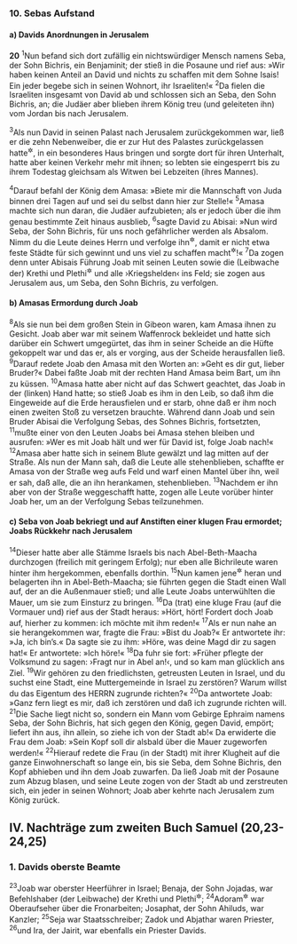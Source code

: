 ### 10. Sebas Aufstand

#### a) Davids Anordnungen in Jerusalem

__20__
<sup>1</sup>Nun befand sich dort zufällig ein nichtswürdiger Mensch namens Seba, der Sohn Bichris, ein Benjaminit; der stieß in die Posaune und rief aus: »Wir haben keinen Anteil an David und nichts zu schaffen mit dem Sohne Isais! Ein jeder begebe sich in seinen Wohnort, ihr Israeliten!«
<sup>2</sup>Da fielen die Israeliten insgesamt von David ab und schlossen sich an Seba, den Sohn Bichris, an; die Judäer aber blieben ihrem König treu (und geleiteten ihn) vom Jordan bis nach Jerusalem.

<sup>3</sup>Als nun David in seinen Palast nach Jerusalem zurückgekommen war, ließ er die zehn Nebenweiber, die er zur Hut des Palastes zurückgelassen hatte<sup title="vgl. 15,16; 16,21-22">&#x2732;</sup>, in ein besonderes Haus bringen und sorgte dort für ihren Unterhalt, hatte aber keinen Verkehr mehr mit ihnen; so lebten sie eingesperrt bis zu ihrem Todestag gleichsam als Witwen bei Lebzeiten (ihres Mannes).

<sup>4</sup>Darauf befahl der König dem Amasa: »Biete mir die Mannschaft von Juda binnen drei Tagen auf und sei du selbst dann hier zur Stelle!«
<sup>5</sup>Amasa machte sich nun daran, die Judäer aufzubieten; als er jedoch über die ihm genau bestimmte Zeit hinaus ausblieb,
<sup>6</sup>sagte David zu Abisai: »Nun wird Seba, der Sohn Bichris, für uns noch gefährlicher werden als Absalom. Nimm du die Leute deines Herrn und verfolge ihn<sup title="d.h. Seba">&#x2732;</sup>, damit er nicht etwa feste Städte für sich gewinnt und uns viel zu schaffen macht<sup title="oder: uns entkommt">&#x2732;</sup>!«
<sup>7</sup>Da zogen denn unter Abisais Führung Joab mit seinen Leuten sowie die (Leibwache der) Krethi und Plethi<sup title="vgl. zu 8,18">&#x2732;</sup> und alle ›Kriegshelden‹ ins Feld; sie zogen aus Jerusalem aus, um Seba, den Sohn Bichris, zu verfolgen.

#### b) Amasas Ermordung durch Joab

<sup>8</sup>Als sie nun bei dem großen Stein in Gibeon waren, kam Amasa ihnen zu Gesicht. Joab aber war mit seinem Waffenrock bekleidet und hatte sich darüber ein Schwert umgegürtet, das ihm in seiner Scheide an die Hüfte gekoppelt war und das er, als er vorging, aus der Scheide herausfallen ließ.
<sup>9</sup>Darauf redete Joab den Amasa mit den Worten an: »Geht es dir gut, lieber Bruder?« Dabei faßte Joab mit der rechten Hand Amasa beim Bart, um ihn zu küssen.
<sup>10</sup>Amasa hatte aber nicht auf das Schwert geachtet, das Joab in der (linken) Hand hatte; so stieß Joab es ihm in den Leib, so daß ihm die Eingeweide auf die Erde herausfielen und er starb, ohne daß er ihm noch einen zweiten Stoß zu versetzen brauchte. Während dann Joab und sein Bruder Abisai die Verfolgung Sebas, des Sohnes Bichris, fortsetzten,
<sup>11</sup>mußte einer von den Leuten Joabs bei Amasa stehen bleiben und ausrufen: »Wer es mit Joab hält und wer für David ist, folge Joab nach!«
<sup>12</sup>Amasa aber hatte sich in seinem Blute gewälzt und lag mitten auf der Straße. Als nun der Mann sah, daß die Leute alle stehenblieben, schaffte er Amasa von der Straße weg aufs Feld und warf einen Mantel über ihn, weil er sah, daß alle, die an ihn herankamen, stehenblieben.
<sup>13</sup>Nachdem er ihn aber von der Straße weggeschafft hatte, zogen alle Leute vorüber hinter Joab her, um an der Verfolgung Sebas teilzunehmen.

#### c) Seba von Joab bekriegt und auf Anstiften einer klugen Frau ermordet; Joabs Rückkehr nach Jerusalem

<sup>14</sup>Dieser hatte aber alle Stämme Israels bis nach Abel-Beth-Maacha durchzogen (freilich mit geringem Erfolg); nur eben alle Bichrileute waren hinter ihm hergekommen, ebenfalls dorthin.
<sup>15</sup>Nun kamen jene<sup title="d.h. die Leute Joabs">&#x2732;</sup> heran und belagerten ihn in Abel-Beth-Maacha; sie führten gegen die Stadt einen Wall auf, der an die Außenmauer stieß; und alle Leute Joabs unterwühlten die Mauer, um sie zum Einsturz zu bringen.
<sup>16</sup>Da (trat) eine kluge Frau (auf die Vormauer und) rief aus der Stadt heraus: »Hört, hört! Fordert doch Joab auf, hierher zu kommen: ich möchte mit ihm reden!«
<sup>17</sup>Als er nun nahe an sie herangekommen war, fragte die Frau: »Bist du Joab?« Er antwortete ihr: »Ja, ich bin’s.« Da sagte sie zu ihm: »Höre, was deine Magd dir zu sagen hat!« Er antwortete: »Ich höre!«
<sup>18</sup>Da fuhr sie fort: »Früher pflegte der Volksmund zu sagen: ›Fragt nur in Abel an!‹, und so kam man glücklich ans Ziel.
<sup>19</sup>Wir gehören zu den friedlichsten, getreusten Leuten in Israel, und du suchst eine Stadt, eine Muttergemeinde in Israel zu zerstören? Warum willst du das Eigentum des HERRN zugrunde richten?«
<sup>20</sup>Da antwortete Joab: »Ganz fern liegt es mir, daß ich zerstören und daß ich zugrunde richten will.
<sup>21</sup>Die Sache liegt nicht so, sondern ein Mann vom Gebirge Ephraim namens Seba, der Sohn Bichris, hat sich gegen den König, gegen David, empört; liefert ihn aus, ihn allein, so ziehe ich von der Stadt ab!« Da erwiderte die Frau dem Joab: »Sein Kopf soll dir alsbald über die Mauer zugeworfen werden!«
<sup>22</sup>Hierauf redete die Frau (in der Stadt) mit ihrer Klugheit auf die ganze Einwohnerschaft so lange ein, bis sie Seba, dem Sohne Bichris, den Kopf abhieben und ihn dem Joab zuwarfen. Da ließ Joab mit der Posaune zum Abzug blasen, und seine Leute zogen von der Stadt ab und zerstreuten sich, ein jeder in seinen Wohnort; Joab aber kehrte nach Jerusalem zum König zurück.

## IV. Nachträge zum zweiten Buch Samuel (20,23-24,25)

### 1. Davids oberste Beamte

<sup>23</sup>Joab war oberster Heerführer in Israel; Benaja, der Sohn Jojadas, war Befehlshaber (der Leibwache) der Krethi und Plethi<sup title="vgl. zu 8,18">&#x2732;</sup>;
<sup>24</sup>Adoram<sup title="oder: Adoniram">&#x2732;</sup> war Oberaufseher über die Fronarbeiten; Josaphat, der Sohn Ahiluds, war Kanzler;
<sup>25</sup>Seja war Staatsschreiber; Zadok und Abjathar waren Priester,
<sup>26</sup>und Ira, der Jairit, war ebenfalls ein Priester Davids.